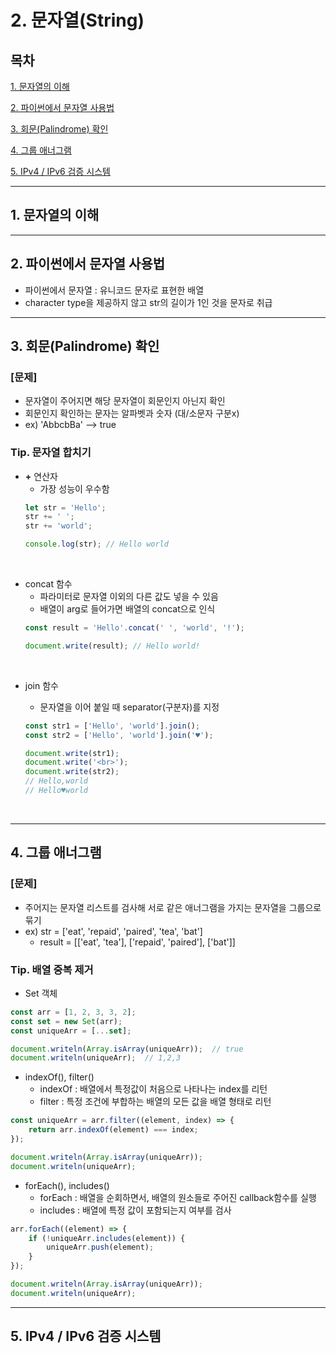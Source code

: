 # 2. 문자열(String)

## 목차


[1. 문자열의 이해](#1)

[2. 파이썬에서 문자열 사용법](#2)

[3. 회문(Palindrome) 확인](#3)

[4. 그룹 애너그램](#4)

[5. IPv4 / IPv6 검증 시스템](#5)


---

## 1. 문자열의 이해<a id="1"></a>

---

## 2. 파이썬에서 문자열 사용법<a id="2"></a>

- 파이썬에서 문자열 : 유니코드 문자로 표현한 배열
- character type을 제공하지 않고 str의 길이가 1인 것을 문자로 취급

---

## 3. 회문(Palindrome) 확인<a id="3"></a>
### **[문제]**
- 문자열이 주어지면 해당 문자열이 회문인지 아닌지 확인
- 회문인지 확인하는 문자는 알파벳과 숫자 (대/소문자 구분x)
- ex) 'AbbcbBa' --> true


### Tip. 문자열 합치기
- **+** 연산자
  - 가장 성능이 우수함
  ```js
  let str = 'Hello';
  str += ' ';
  str += 'world';

  console.log(str); // Hello world
  ```

<br>

- concat 함수
  - 파라미터로 문자열 이외의 다른 값도 넣을 수 있음
  - 배열이 arg로 들어가면 배열의 concat으로 인식
  ```js
  const result = 'Hello'.concat(' ', 'world', '!');

  document.write(result); // Hello world!
  ```

<br>

- join 함수
  - 문자열을 이어 붙일 때 separator(구분자)를 지정
  ```js
  const str1 = ['Hello', 'world'].join();
  const str2 = ['Hello', 'world'].join('♥');

  document.write(str1);
  document.write('<br>');
  document.write(str2);
  // Hello,world
  // Hello♥world
  ```
  
  <br>
  
---

## 4. 그룹 애너그램<a id="4"></a>
### **[문제]**
- 주어지는 문자열 리스트를 검사해 서로 같은 애너그램을 가지는 문자열을 그룹으로 묶기
- ex) str = ['eat', 'repaid', 'paired', 'tea', 'bat']
  - result = [['eat', 'tea'], ['repaid', 'paired'], ['bat']]

### Tip. 배열 중복 제거
- Set 객체
```js
const arr = [1, 2, 3, 3, 2];
const set = new Set(arr);
const uniqueArr = [...set];

document.writeln(Array.isArray(uniqueArr));  // true
document.writeln(uniqueArr);  // 1,2,3
```

- indexOf(), filter()
  - indexOf : 배열에서 특정값이 처음으로 나타나는 index를 리턴
  - filter : 특정 조건에 부합하는 배열의 모든 값을 배열 형태로 리턴
```js
const uniqueArr = arr.filter((element, index) => {
    return arr.indexOf(element) === index;
});

document.writeln(Array.isArray(uniqueArr));
document.writeln(uniqueArr);
```

- forEach(), includes()
  - forEach : 배열을 순회하면서, 배열의 원소들로 주어진 callback함수를 실행
  - includes : 배열에 특정 값이 포함되는지 여부를 검사

```js
arr.forEach((element) => {
    if (!uniqueArr.includes(element)) {
        uniqueArr.push(element);
    }
});

document.writeln(Array.isArray(uniqueArr));
document.writeln(uniqueArr);
```
---

## 5. IPv4 / IPv6 검증 시스템<a id="5"></a>

